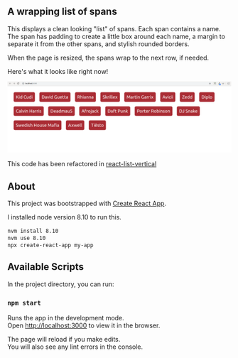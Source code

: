## A wrapping list of spans

This displays a clean looking "list" of spans. Each span contains a name. The span has padding to create a little box around each name, a margin to separate it from the other spans, and stylish rounded borders.

When the page is resized, the spans wrap to the next row, if needed.

Here's what it looks like right now!

![view of span list](https://github.com/mdoery/react-list/blob/master/react-list-example.png "View of span list")

This code has been refactored in [react-list-vertical](https://github.com/mdoery/react-list-vertical)

## About

This project was bootstrapped with [Create React App](https://github.com/facebook/create-react-app).

I installed node version 8.10 to run this.

```
nvm install 8.10
nvm use 8.10
npx create-react-app my-app
```

## Available Scripts

In the project directory, you can run:

### `npm start`

Runs the app in the development mode.<br>
Open [http://localhost:3000](http://localhost:3000) to view it in the browser.

The page will reload if you make edits.<br>
You will also see any lint errors in the console.


